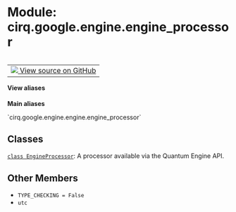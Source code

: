 <div itemscope itemtype="http://developers.google.com/ReferenceObject">
<meta itemprop="name" content="cirq.google.engine.engine_processor" />
<meta itemprop="path" content="Stable" />
<meta itemprop="property" content="TYPE_CHECKING"/>
<meta itemprop="property" content="utc"/>
</div>

# Module: cirq.google.engine.engine_processor

<!-- Insert buttons and diff -->

<table class="tfo-notebook-buttons tfo-api" align="left">

<td>
  <a target="_blank" href="https://github.com/quantumlib/cirq/tree/master/cirq/google/engine/engine_processor.py">
    <img src="https://www.tensorflow.org/images/GitHub-Mark-32px.png" />
    View source on GitHub
  </a>
</td>
</table>





<section class="expandable">
  <h4 class="showalways">View aliases</h4>
  <p>
<b>Main aliases</b>
<p>`cirq.google.engine.engine.engine_processor`</p>
</p>
</section>



## Classes

[`class EngineProcessor`](../../../cirq/google/EngineProcessor.md): A processor available via the Quantum Engine API.

## Other Members

* `TYPE_CHECKING = False` <a id="TYPE_CHECKING"></a>
* `utc` <a id="utc"></a>
